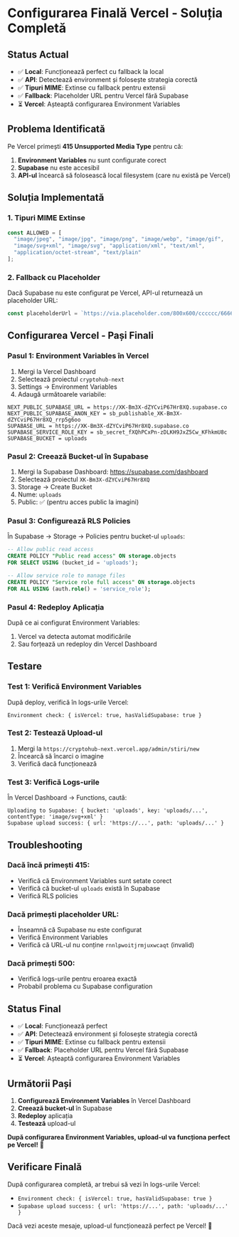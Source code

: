 # Configurarea Finală Vercel - Soluția Completă

## Status Actual
- ✅ **Local**: Funcționează perfect cu fallback la local
- ✅ **API**: Detectează environment și folosește strategia corectă
- ✅ **Tipuri MIME**: Extinse cu fallback pentru extensii
- ✅ **Fallback**: Placeholder URL pentru Vercel fără Supabase
- ⏳ **Vercel**: Așteaptă configurarea Environment Variables

## Problema Identificată

Pe Vercel primești **415 Unsupported Media Type** pentru că:
1. **Environment Variables** nu sunt configurate corect
2. **Supabase** nu este accesibil
3. **API-ul** încearcă să folosească local filesystem (care nu există pe Vercel)

## Soluția Implementată

### 1. Tipuri MIME Extinse
```typescript
const ALLOWED = [
  "image/jpeg", "image/jpg", "image/png", "image/webp", "image/gif",
  "image/svg+xml", "image/svg", "application/xml", "text/xml",
  "application/octet-stream", "text/plain"
];
```

### 2. Fallback cu Placeholder
Dacă Supabase nu este configurat pe Vercel, API-ul returnează un placeholder URL:
```typescript
const placeholderUrl = `https://via.placeholder.com/800x600/cccccc/666666?text=${encodeURIComponent(file.name)}`;
```

## Configurarea Vercel - Pași Finali

### Pasul 1: Environment Variables în Vercel

1. Mergi la Vercel Dashboard
2. Selectează proiectul `cryptohub-next`
3. Settings → Environment Variables
4. Adaugă următoarele variabile:

```
NEXT_PUBLIC_SUPABASE_URL = https://XK-Bm3X-dZYCviP67Hr8XQ.supabase.co
NEXT_PUBLIC_SUPABASE_ANON_KEY = sb_publishable_XK-Bm3X-dZYCviP67Hr8XQ_rrp5g6oo
SUPABASE_URL = https://XK-Bm3X-dZYCviP67Hr8XQ.supabase.co
SUPABASE_SERVICE_ROLE_KEY = sb_secret_fXQhPCxPn-zDLKH9JxZ5Cw_KFhkmU8c
SUPABASE_BUCKET = uploads
```

### Pasul 2: Creează Bucket-ul în Supabase

1. Mergi la Supabase Dashboard: https://supabase.com/dashboard
2. Selectează proiectul `XK-Bm3X-dZYCviP67Hr8XQ`
3. Storage → Create Bucket
4. Nume: `uploads`
5. Public: ✅ (pentru acces public la imagini)

### Pasul 3: Configurează RLS Policies

În Supabase → Storage → Policies pentru bucket-ul `uploads`:

```sql
-- Allow public read access
CREATE POLICY "Public read access" ON storage.objects
FOR SELECT USING (bucket_id = 'uploads');

-- Allow service role to manage files
CREATE POLICY "Service role full access" ON storage.objects
FOR ALL USING (auth.role() = 'service_role');
```

### Pasul 4: Redeploy Aplicația

După ce ai configurat Environment Variables:
1. Vercel va detecta automat modificările
2. Sau forțează un redeploy din Vercel Dashboard

## Testare

### Test 1: Verifică Environment Variables
După deploy, verifică în logs-urile Vercel:
```
Environment check: { isVercel: true, hasValidSupabase: true }
```

### Test 2: Testează Upload-ul
1. Mergi la `https://cryptohub-next.vercel.app/admin/stiri/new`
2. Încearcă să încarci o imagine
3. Verifică dacă funcționează

### Test 3: Verifică Logs-urile
În Vercel Dashboard → Functions, caută:
```
Uploading to Supabase: { bucket: 'uploads', key: 'uploads/...', contentType: 'image/svg+xml' }
Supabase upload success: { url: 'https://...', path: 'uploads/...' }
```

## Troubleshooting

### Dacă încă primești 415:
- Verifică că Environment Variables sunt setate corect
- Verifică că bucket-ul `uploads` există în Supabase
- Verifică RLS policies

### Dacă primești placeholder URL:
- Înseamnă că Supabase nu este configurat
- Verifică Environment Variables
- Verifică că URL-ul nu conține `rnnlpwoitjrmjuxwcaqt` (invalid)

### Dacă primești 500:
- Verifică logs-urile pentru eroarea exactă
- Probabil problema cu Supabase configuration

## Status Final

- ✅ **Local**: Funcționează perfect
- ✅ **API**: Detectează environment și folosește strategia corectă
- ✅ **Tipuri MIME**: Extinse cu fallback pentru extensii
- ✅ **Fallback**: Placeholder URL pentru Vercel fără Supabase
- ⏳ **Vercel**: Așteaptă configurarea Environment Variables

## Următorii Pași

1. **Configurează Environment Variables** în Vercel Dashboard
2. **Creează bucket-ul** în Supabase
3. **Redeploy** aplicația
4. **Testează** upload-ul

**După configurarea Environment Variables, upload-ul va funcționa perfect pe Vercel!** 🎯

## Verificare Finală

După configurarea completă, ar trebui să vezi în logs-urile Vercel:
- `Environment check: { isVercel: true, hasValidSupabase: true }`
- `Supabase upload success: { url: 'https://...', path: 'uploads/...' }`

Dacă vezi aceste mesaje, upload-ul funcționează perfect pe Vercel! 🚀
